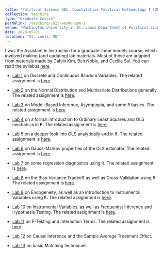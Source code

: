 ```yaml
---
title: "Political Science 581: Quantitative Political Methodology I (2023)"
collection: teaching
type: "Graduate Course"
permalink: /teaching/2023-washu-qpm-1
venue: "Washington University in St. Louis Department of Political Science"
date: 2023-05-01
location: "St. Louis, MO"
---
```


I was the Assistant in Instruction for a graduate linear models course, which involved making (and updating) lab materials. Most of these are adapted from materials made by Dahjin Kim, Ben Noble, and Cecilia Sui. You can read the syllabus [here](https://jordanduffinw.github.io/files/QPM_Lab_Materials/2023_QPM_I_Syllabus.pdf).

- [Lab 1](https://jordanduffinw.github.io/files/QPM_Lab_Materials/20230120_Lab01.html) on Discrete and Continuous Random Variables. The related assignment is [here](https://jordanduffinw.github.io/files/QPM_Lab_Materials/20230120_Assignment01.html).

- [Lab 2](https://jordanduffinw.github.io/files/QPM_Lab_Materials/20230120_Lab02.html) on the Normal Distribution and Multivariate Distributions generally. The related assignment is [here](https://jordanduffinw.github.io/files/QPM_Lab_Materials/20230120_Assignment02.html).

- [Lab 3](https://jordanduffinw.github.io/files/QPM_Lab_Materials/20230203_Lab03.html) on Model-Based Inference, Asymptopia, and some <tt>R</tt> basics. The related assignment is [here](https://jordanduffinw.github.io/files/QPM_Lab_Materials/20230203_Assignment03.html).

- [Lab 4](https://jordanduffinw.github.io/files/QPM_Lab_Materials/20230210_Lab04.html) on a formal introduction to Ordinary Least Squares and OLS mechanics in <tt>R</tt>. The related assignment is [here](https://jordanduffinw.github.io/files/QPM_Lab_Materials/20230210_Assignment04.html).

- [Lab 5](https://jordanduffinw.github.io/files/QPM_Lab_Materials/20230217_Lab05.html) on a deeper look into OLS analytically and in <tt>R</tt>. The related assignment is [here](https://jordanduffinw.github.io/files/QPM_Lab_Materials/20230217_Assignment05.html).

- [Lab 6](https://jordanduffinw.github.io/files/QPM_Lab_Materials/20230224_Lab06.html) on Gauss-Markov properties of the OLS estimator. The related assignment is [here](https://jordanduffinw.github.io/files/QPM_Lab_Materials/20230224_Assignment06.html).

- [Lab 7](https://jordanduffinw.github.io/files/QPM_Lab_Materials/20230303_Lab07.html) on some regression diagnostics using <tt>R</tt>. The related assignment is [here](https://jordanduffinw.github.io/files/QPM_Lab_Materials/20230303_Assignment07.html).

- [Lab 8](https://jordanduffinw.github.io/files/QPM_Lab_Materials/20230310_Lab08.html) on the Bias-Variance Tradeoff as well as Cross-Validation using <tt>R</tt>. The related assignment is [here](https://jordanduffinw.github.io/files/QPM_Lab_Materials/20230310_Assignment08.html).

- [Lab 9](https://jordanduffinw.github.io/files/QPM_Lab_Materials/20230324_Lab09.html) on Endogeneity, as well as an introduction to Instrumental Variables using <tt>R</tt>. The related assignment is [here](https://jordanduffinw.github.io/files/QPM_Lab_Materials/20230324_Assignment09.html).

- [Lab 10](https://jordanduffinw.github.io/files/QPM_Lab_Materials/20230331_Lab10.html) on Instrumental Variables, as well as Frequentist Inference and Hypothesis Testing. The related assignment is [here](https://jordanduffinw.github.io/files/QPM_Lab_Materials/20230331_Assignment10.html).

- [Lab 11](https://jordanduffinw.github.io/files/QPM_Lab_Materials/20230407_Lab11.html) on F-Testing and Interaction Terms. The related assignment is [here](https://jordanduffinw.github.io/files/QPM_Lab_Materials/20230407_Assignment11.html).

- [Lab 12](https://jordanduffinw.github.io/files/QPM_Lab_Materials/20230421_Lab12.html) on Causal Inference and the Sample Average Treatment Effect.

- [Lab 13](https://jordanduffinw.github.io/files/QPM_Lab_Materials/20230428_Lab13.html) on basic Matching techniques